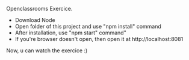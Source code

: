 Openclassrooms Exercice.

- Download Node
- Open folder of this project and use "npm install" command
- After installation, use "npm start" command"
- If you're browser doesn't open, then open it at http://localhost:8081

Now, u can watch the exercice :)
